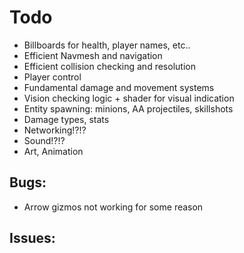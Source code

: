 # Todo

- Billboards for health, player names, etc..
- Efficient Navmesh and navigation
- Efficient collision checking and resolution
- Player control
- Fundamental damage and movement systems
- Vision checking logic + shader for visual indication
- Entity spawning: minions, AA projectiles, skillshots
- Damage types, stats
- Networking!?!?
- Sound!?!?
- Art, Animation

## Bugs:

- Arrow gizmos not working for some reason

## Issues:
